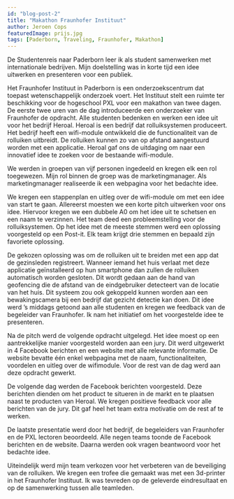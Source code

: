 ```yaml
---
id: "blog-post-2"
title: "Makathon Fraunhofer Instituut"
author: Jeroen Cops
featuredImage: prijs.jpg
tags: [Paderborn, Traveling, Fraunhofer, Makathon]
---
```


De Studentenreis naar Paderborn leer ik als student samenwerken met internationale bedrijven. Mijn doelstelling was in korte tijd een idee uitwerken en presenteren voor een publiek.

Het Fraunhofer Instituut in Paderborn is een onderzoekscentrum dat toepast wetenschappelijk onderzoek voert. Het Instituut stelt een ruimte ter beschikking voor de hogeschool PXL voor een makathon van twee dagen. De eerste twee uren van de dag introduceerde een onderzoeker van Fraunhofer de opdracht. Alle studenten bedenken en werken een idee uit voor het bedrijf Heroal. Heroal is een bedrijf dat rolluiksystemen produceert. Het bedrijf heeft een wifi-module ontwikkeld die de functionaliteit van de rolluiken uitbreidt. De rolluiken kunnen zo van op afstand aangestuurd worden met een applicatie. Heroal gaf ons de uitdaging om naar een innovatief idee te zoeken voor de bestaande wifi-module.

We werden in groepen van vijf personen ingedeeld en kregen elk een rol toegewezen. Mijn rol binnen de groep was de marketingmanager. Als marketingmanager realiseerde ik een webpagina voor het bedachte idee.

We kregen een stappenplan en uitleg over de wifi-module om met een idee van start te gaan. Allereerst moesten we een korte pitch uitwerken voor ons idee. Hiervoor kregen we een dubbele A0 om het idee uit te schetsen en een naam te verzinnen. Het team deed een probleemstelling voor de rolluiksystemen. Op het idee met de meeste stemmen werd een oplossing voorgesteld op een Post-it. Elk team krijgt drie stemmen en bepaald zijn favoriete oplossing.

De gekozen oplossing was om de rolluiken uit te breiden met een app dat de gezinsleden registreert. Wanneer iemand het huis verlaat met deze applicatie geïnstalleerd op hun smartphone dan zullen de rolluiken automatisch worden gesloten. Dit wordt gedaan aan de hand van geofencing die de afstand van de eindgebruiker detecteert van de locatie van het huis. Dit systeem zou ook gekoppeld kunnen worden aan een bewakingscamera bij een bedrijf dat gezicht detectie kan doen. Dit idee werd ’s middags getoond aan alle studenten en kregen we feedback van de begeleider van Fraunhofer. Ik nam het initiatief om het voorgestelde idee te presenteren.

Na de pitch werd de volgende opdracht uitgelegd. Het idee moest op een aantrekkelijke manier voorgesteld worden aan een jury. Dit werd uitgewerkt in 4 Facebook berichten en een website met alle relevante informatie. De website bevatte één enkel webpagina met de naam, functionaliteiten, voordelen en uitleg over de wifimodule. Voor de rest van de dag werd aan deze opdracht gewerkt.

De volgende dag werden de Facebook berichten voorgesteld. Deze berichten dienden om het product te situeren in de markt en te plaatsen naast te producten van Heroal. We kregen positieve feedback voor alle berichten van de jury. Dit gaf heel het team extra motivatie om de rest af te werken.

De laatste presentatie werd door het bedrijf, de begeleiders van Fraunhofer en de PXL lectoren beoordeeld. Alle negen teams toonde de Facebook berichten en de website. Daarna werden ook vragen beantwoord voor het bedachte idee.

Uiteindelijk werd mijn team verkozen voor het verbeteren van de beveiliging van de rolluiken. We kregen een trofee die gemaakt was met een 3d-printer in het Fraunhofer Instituut. Ik was tevreden op de geleverde eindresultaat en op de samenwerking tussen alle teamleden.
